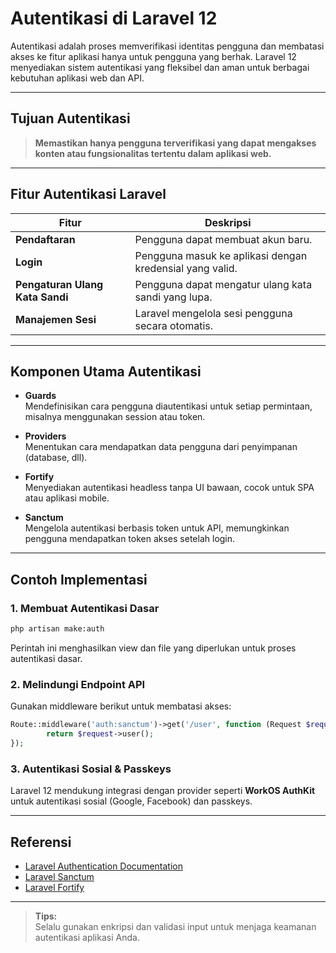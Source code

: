 # Autentikasi di Laravel 12

Autentikasi adalah proses memverifikasi identitas pengguna dan membatasi akses ke fitur aplikasi hanya untuk pengguna yang berhak. Laravel 12 menyediakan sistem autentikasi yang fleksibel dan aman untuk berbagai kebutuhan aplikasi web dan API.

---

## Tujuan Autentikasi

> **Memastikan hanya pengguna terverifikasi yang dapat mengakses konten atau fungsionalitas tertentu dalam aplikasi web.**

---

## Fitur Autentikasi Laravel

| Fitur                | Deskripsi                                                                 |
|----------------------|---------------------------------------------------------------------------|
| **Pendaftaran**      | Pengguna dapat membuat akun baru.                                         |
| **Login**            | Pengguna masuk ke aplikasi dengan kredensial yang valid.                  |
| **Pengaturan Ulang Kata Sandi** | Pengguna dapat mengatur ulang kata sandi yang lupa.              |
| **Manajemen Sesi**   | Laravel mengelola sesi pengguna secara otomatis.                          |

---

## Komponen Utama Autentikasi

- **Guards**  
    Mendefinisikan cara pengguna diautentikasi untuk setiap permintaan, misalnya menggunakan session atau token.

- **Providers**  
    Menentukan cara mendapatkan data pengguna dari penyimpanan (database, dll).

- **Fortify**  
    Menyediakan autentikasi headless tanpa UI bawaan, cocok untuk SPA atau aplikasi mobile.

- **Sanctum**  
    Mengelola autentikasi berbasis token untuk API, memungkinkan pengguna mendapatkan token akses setelah login.

---

## Contoh Implementasi

### 1. Membuat Autentikasi Dasar

```bash
php artisan make:auth
```
Perintah ini menghasilkan view dan file yang diperlukan untuk proses autentikasi dasar.

### 2. Melindungi Endpoint API

Gunakan middleware berikut untuk membatasi akses:
```php
Route::middleware('auth:sanctum')->get('/user', function (Request $request) {
        return $request->user();
});
```

### 3. Autentikasi Sosial & Passkeys

Laravel 12 mendukung integrasi dengan provider seperti **WorkOS AuthKit** untuk autentikasi sosial (Google, Facebook) dan passkeys.

---

## Referensi

- [Laravel Authentication Documentation](https://laravel.com/docs/12.x/authentication)
- [Laravel Sanctum](https://laravel.com/docs/12.x/sanctum)
- [Laravel Fortify](https://laravel.com/docs/12.x/fortify)

---

> **Tips:**  
> Selalu gunakan enkripsi dan validasi input untuk menjaga keamanan autentikasi aplikasi Anda.
